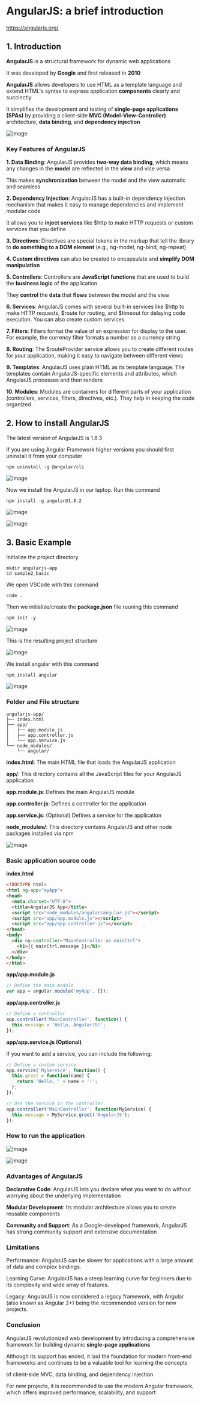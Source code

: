 # AngularJS: a brief introduction

https://angularjs.org/

## 1. Introduction

**AngularJS** is a structural framework for dynamic web applications

It was developed by **Google** and first released in **2010**

**AngularJS** allows developers to use HTML as a template language and extend HTML's syntax to express application **components** clearly and succinctly

It simplifies the development and testing of **single-page applications (SPAs)** by providing a client-side **MVC (Model-View-Controller)** architecture, **data binding**, and **dependency injection**

![image](https://github.com/luiscoco/AngularJS_brief_summary/assets/32194879/3f59e139-74ef-4832-b454-eef45be6fd87)

### Key Features of AngularJS

**1. Data Binding**: AngularJS provides **two-way data binding**, which means any changes in the **model** are reflected in the **view** and vice versa

This makes **synchronization** between the model and the view automatic and seamless

**2. Dependency Injection**: AngularJS has a built-in dependency injection mechanism that makes it easy to manage dependencies and implement modular code

It allows you to **inject services** like $http to make HTTP requests or custom services that you define

**3. Directives**: Directives are special tokens in the markup that tell the library to **do something to a DOM element** (e.g., ng-model, ng-bind, ng-repeat)

**4. Custom directives** can also be created to encapsulate and **simplify DOM manipulation**

**5. Controllers**: Controllers are **JavaScript functions** that are used to build the **business logic** of the application

They **control** the **data** that **flows** between the model and the view

**6. Services**: AngularJS comes with several built-in services like $http to make HTTP requests, $route for routing, and $timeout for delaying code execution. You can also create custom services

**7. Filters**: Filters format the value of an expression for display to the user. For example, the currency filter formats a number as a currency string

**8. Routing**: The $routeProvider service allows you to create different routes for your application, making it easy to navigate between different views

**9. Templates**: AngularJS uses plain HTML as its template language. The templates contain AngularJS-specific elements and attributes, which AngularJS processes and then renders

**10. Modules**: Modules are containers for different parts of your application (controllers, services, filters, directives, etc.). They help in keeping the code organized

## 2. How to install AngularJS

The latest version of AngularJS is 1.8.3

If you are using Angular Framework higher versions you should first uninstall it from your computer

```
npm uninstall -g @angular/cli
```

![image](https://github.com/luiscoco/AngularJS_brief_summary/assets/32194879/b5706ba3-81c3-4721-a823-efa8abf93680)

Now we install the AngularJS in our laptop. Run this command

```
npm install -g angular@1.8.2
```

![image](https://github.com/luiscoco/AngularJS_brief_summary/assets/32194879/617ec53f-ce30-4b18-8c82-4cee87afc305)

![image](https://github.com/luiscoco/AngularJS_brief_summary/assets/32194879/10e372fa-f4b2-4666-a398-687e833658e8)

## 3. Basic Example

Initialize the project directory

```
mkdir angularjs-app
cd sample2_basic
```

We open VSCode with this command

```
code .
```

Then we initialize/create the **package.json** file ruuning this command

```
npm init -y
```

![image](https://github.com/luiscoco/AngularJS_brief_summary/assets/32194879/b8d6e978-98e7-474e-9129-071e9f1a6e4e)

This is the resulting project structure

![image](https://github.com/luiscoco/AngularJS_brief_summary/assets/32194879/990ea88d-fedf-4069-b230-8f32a28a124f)

We install angular with this command

```
npm install angular
```

![image](https://github.com/luiscoco/AngularJS_brief_summary/assets/32194879/1d02cd54-2f54-4714-ac7c-2aa06aa8158a)

### Folder and File structure

```
angularjs-app/
├── index.html
├── app/
│   ├── app.module.js
│   ├── app.controller.js
│   └── app.service.js
└── node_modules/
    └── angular/
```
    
**index.html**: The main HTML file that loads the AngularJS application

**app/**: This directory contains all the JavaScript files for your AngularJS application

**app.module.js**: Defines the main AngularJS module

**app.controller.js**: Defines a controller for the application

**app.service.js**: (Optional) Defines a service for the application

**node_modules/**: This directory contains AngularJS and other node packages installed via npm

![image](https://github.com/luiscoco/AngularJS_brief_summary/assets/32194879/4f85204b-a867-462f-9a1c-9563f4ea85a6)

### Basic application source code

**index.html**

```html
<!DOCTYPE html>
<html ng-app="myApp">
<head>
  <meta charset="UTF-8">
  <title>AngularJS App</title>
  <script src="node_modules/angular/angular.js"></script>
  <script src="app/app.module.js"></script>
  <script src="app/app.controller.js"></script>
</head>
<body>
  <div ng-controller="MainController as mainCtrl">
    <h1>{{ mainCtrl.message }}</h1>
  </div>
</body>
</html>
```

**app/app.module.js**

```javascript
// Define the main module
var app = angular.module('myApp', []);
```

**app/app.controller.js**

```javascript
// Define a controller
app.controller('MainController', function() {
  this.message = 'Hello, AngularJS!';
});
```

**app/app.service.js (Optional)**

If you want to add a service, you can include the following:

```javascript
// Define a custom service
app.service('MyService', function() {
  this.greet = function(name) {
    return 'Hello, ' + name + '!';
  };
});

// Use the service in the controller
app.controller('MainController', function(MyService) {
  this.message = MyService.greet('AngularJS');
});
```

### How to run the application

![image](https://github.com/luiscoco/AngularJS_brief_summary/assets/32194879/ec9fcdaa-7cf4-40c8-950f-e8ac74a94e46)

![image](https://github.com/luiscoco/AngularJS_brief_summary/assets/32194879/64b669fd-10b3-457a-923f-3b8fc0a54d95)

### Advantages of AngularJS

**Declarative Code**: AngularJS lets you declare what you want to do without worrying about the underlying implementation

**Modular Development**: Its modular architecture allows you to create reusable components

**Community and Support**: As a Google-developed framework, AngularJS has strong community support and extensive documentation

### Limitations

Performance: AngularJS can be slower for applications with a large amount of data and complex bindings.

Learning Curve: AngularJS has a steep learning curve for beginners due to its complexity and wide array of features.

Legacy: AngularJS is now considered a legacy framework, with Angular (also known as Angular 2+) being the recommended version for new projects.

### Conclusion

AngularJS revolutionized web development by introducing a comprehensive framework for building dynamic **single-page applications**

Although its support has ended, it laid the foundation for modern front-end frameworks and continues to be a valuable tool for learning the concepts

of client-side MVC, data binding, and dependency injection

For new projects, it is recommended to use the modern Angular framework, which offers improved performance, scalability, and support

